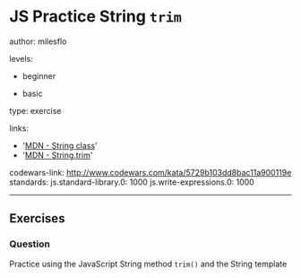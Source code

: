 # JS Practice String `trim`
author: milesflo

levels:

  - beginner

  - basic

type: exercise

links:

  - '[MDN - String class](https://developer.mozilla.org/en-US/docs/Web/JavaScript/Reference/Global_Objects/String)'
  - '[MDN - String.trim](https://developer.mozilla.org/en-US/docs/Web/JavaScript/Reference/Global_Objects/String/trim)'

codewars-link: http://www.codewars.com/kata/5729b103dd8bac11a900119e
standards:
  js.standard-library.0: 1000
  js.write-expressions.0: 1000

---
## Exercises
### Question
Practice using the JavaScript String method `trim()` and the String template
